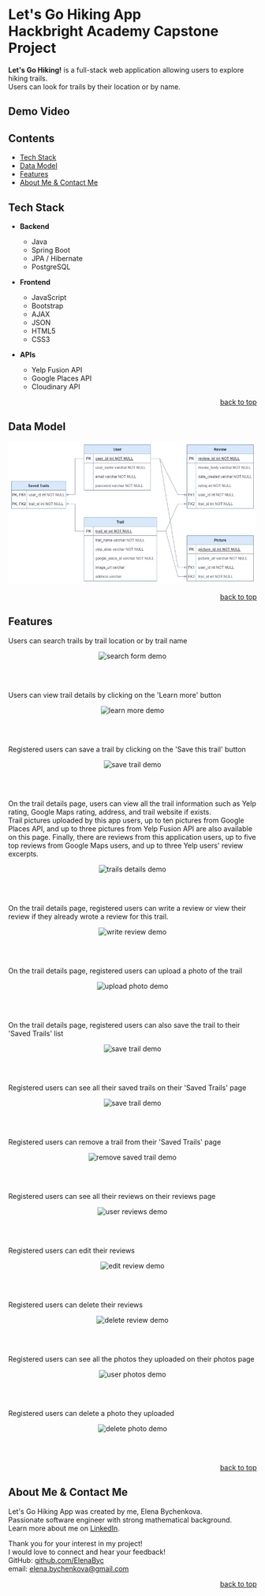 # <a name="top"></a> Let's Go Hiking App <br> Hackbright Academy Capstone Project

**Let's Go Hiking!** is a full-stack web application allowing users to explore hiking trails.  
Users can look for trails by their location or by name.

## Demo Video


## Contents
* [Tech Stack](#technologies)
* [Data Model](#model)
* [Features](#features)
* [About Me & Contact Me](#contactme)

## <a name="technologies"></a>Tech Stack
- **Backend**
  - Java
  - Spring Boot
  - JPA / Hibernate
  - PostgreSQL
- **Frontend**
  - JavaScript
  - Bootstrap
  - AJAX
  - JSON
  - HTML5
  - CSS3

- **APIs**
  - Yelp Fusion API
  - Google Places API
  - Cloudinary API

<p align="right"><a href="#top">back to top</a></p>


## <a name="model"></a>Data Model
<p align="left">
<img src="/src/main/resources/static/assets/images/data-model.jpg" alt="Data Model Diagram"/>
</p>
<p align="right"><a href="#top">back to top</a></p>

## <a name="features"></a>Features

Users can search trails by trail location or by trail name
<p align="center">
<img src="/static/img/demo1.gif" alt="search form demo"/>
</p>
<br/><br/>

Users can view trail details by clicking on the 'Learn more' button
<p align="center">
<img src="/static/img/demo2.gif" alt="learn more demo"/>
</p>
<br/><br/>

Registered users can save a trail by clicking on the 'Save this trail' button
<p align="center">
<img src="/static/img/demo3.gif" alt="save trail demo"/>
</p>
<br/><br/>

On the trail details page, users can view all the trail information such as Yelp rating, Google Maps rating, address, and trail website if exists.  
Trail pictures uploaded by this app users, up to ten pictures from Google Places API, and up to three pictures from Yelp Fusion API are also available on this page.
Finally, there are reviews from this application users, up to five top reviews from Google Maps users, and up to three Yelp users' review excerpts.
<p align="center">
<img src="/static/img/demo4.gif" alt="trails details demo"/>
</p>
<br/><br/>

On the trail details page, registered users can write a review or view their review if they already wrote a review for this trail.
<p align="center">
<img src="/static/img/demo5.gif" alt="write review demo"/>
</p>
<br/><br/>

On the trail details page, registered users can upload a photo of the trail
<p align="center">
<img src="/static/img/demo6.gif" alt="upload photo demo"/>
</p>
<br/><br/>

On the trail details page, registered users can also save the trail to their 'Saved Trails' list
<p align="center">
<img src="/static/img/demo7.gif" alt="save trail demo"/>
</p>
<br/><br/>

Registered users can see all their saved trails on their 'Saved Trails' page
<p align="center">
<img src="/static/img/demo8.gif" alt="save trail demo"/>
</p>
<br/><br/>

Registered users can remove a trail from their 'Saved Trails' page
<p align="center">
<img src="/static/img/demo9.gif" alt="remove saved trail demo"/>
</p>
<br/><br/>

Registered users can see all their reviews on their reviews page
<p align="center">
<img src="/static/img/demo10.gif" alt="user reviews demo"/>
</p>
<br/><br/>

Registered users can edit their reviews
<p align="center">
<img src="/static/img/demo11.gif" alt="edit review demo"/>
</p>
<br/><br/>

Registered users can delete their reviews
<p align="center">
<img src="/static/img/demo12.gif" alt="delete review demo"/>
</p>
<br/><br/>

Registered users can see all the photos they uploaded on their photos page
<p align="center">
<img src="/static/img/demo13.gif" alt="user photos demo"/>
</p>
<br/><br/>

Registered users can delete a photo they uploaded
<p align="center">
<img src="/static/img/demo14.gif" alt="delete photo demo"/>
</p>
<br/><br/>

<p align="right"><a href="#top">back to top</a></p>


## <a name="contactme"></a>About Me & Contact Me

Let's Go Hiking App was created by me, Elena Bychenkova.  
Passionate software engineer with strong mathematical background.  
Learn more about me on [LinkedIn](https://www.linkedin.com/in/elena-bychenkova/).

Thank you for your interest in my project!  
I would love to connect and hear your feedback!  
GitHub: [github.com/ElenaByc](https://github.com/ElenaByc)  
email: [elena.bychenkova@gmail.com](mailto:elena.bychenkova@gmail.com)


 <p align="right"><a href="#top">back to top</a></p>
